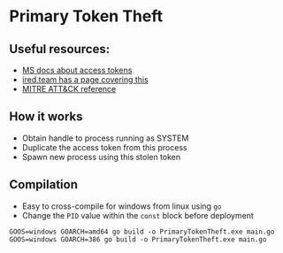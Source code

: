 # Primary Token Theft

## Useful resources:
  *  [MS docs about access tokens](https://learn.microsoft.com/en-us/windows/win32/secauthz/access-tokens)
  *  [ired.team has a page covering this](https://www.ired.team/offensive-security/privilege-escalation/t1134-access-token-manipulation)
  *  [MITRE ATT&CK reference](https://attack.mitre.org/techniques/T1134/)

## How it works  
  *  Obtain handle to process running as SYSTEM
  *  Duplicate the access token from this process
  *  Spawn new process using this stolen token

## Compilation  
  *  Easy to cross-compile for windows from linux using `go`
  *  Change the `PID` value within the `const` block before deployment
 
```
GOOS=windows GOARCH=amd64 go build -o PrimaryTokenTheft.exe main.go
GOOS=windows GOARCH=386 go build -o PrimaryTokenTheft.exe main.go
```

